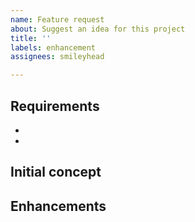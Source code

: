 ```yaml
---
name: Feature request
about: Suggest an idea for this project
title: ''
labels: enhancement
assignees: smileyhead

---
```


## Requirements
- 
- 

## Initial concept


## Enhancements

